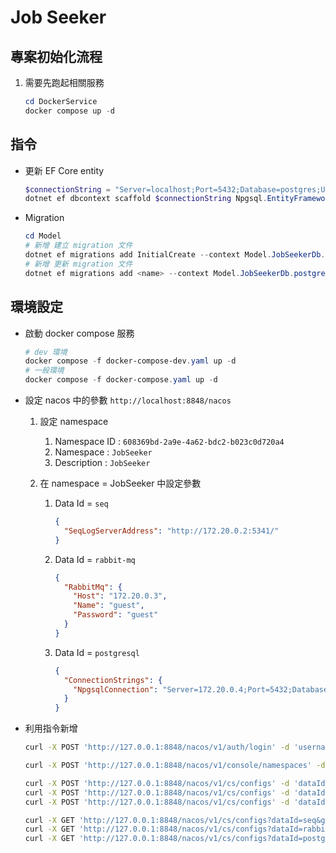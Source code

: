 # Job Seeker

## 專案初始化流程

1. 需要先跑起相關服務

   ```ps1
   cd DockerService
   docker compose up -d
   ```

## 指令

- 更新 EF Core entity

  ```ps1
  $connectionString = "Server=localhost;Port=5432;Database=postgres;User Id=jobseeker;Password=jobseeker"
  dotnet ef dbcontext scaffold $connectionString Npgsql.EntityFrameworkCore.PostgreSQL -o ./JobSeekerDb --force
  ```

- Migration

  ```ps1
  cd Model
  # 新增 建立 migration 文件
  dotnet ef migrations add InitialCreate --context Model.JobSeekerDb.postgresContext
  # 新增 更新 migration 文件
  dotnet ef migrations add <name> --context Model.JobSeekerDb.postgresContext
  ```

## 環境設定

- 啟動 docker compose 服務

  ```ps1
  # dev 環境
  docker compose -f docker-compose-dev.yaml up -d
  # 一般環境
  docker compose -f docker-compose.yaml up -d
  ```

- 設定 nacos 中的參數 `http://localhost:8848/nacos`

  1. 設定 namespace

     1. Namespace ID : `608369bd-2a9e-4a62-bdc2-b023c0d720a4`
     1. Namespace : `JobSeeker`
     1. Description : `JobSeeker`

  1. 在 namespace = JobSeeker 中設定參數

     1. Data Id = `seq`

        ```json
        {
          "SeqLogServerAddress": "http://172.20.0.2:5341/"
        }
        ```

     1. Data Id = `rabbit-mq`

        ```json
        {
          "RabbitMq": {
            "Host": "172.20.0.3",
            "Name": "guest",
            "Password": "guest"
          }
        }
        ```

     1. Data Id = `postgresql`

        ```json
        {
          "ConnectionStrings": {
            "NpgsqlConnection": "Server=172.20.0.4;Port=5432;Database=postgres;User Id=jobseeker;Password=jobseeker"
          }
        }
        ```

- 利用指令新增

  ```bash
  curl -X POST 'http://127.0.0.1:8848/nacos/v1/auth/login' -d 'username=nacos&password=nacos'

  curl -X POST 'http://127.0.0.1:8848/nacos/v1/console/namespaces' -d 'customNamespaceId=608369bd-2a9e-4a62-bdc2-b023c0d720a4&namespaceName=JobSeeker&namespaceDesc=JobSeeker&accessToken='

  curl -X POST 'http://127.0.0.1:8848/nacos/v1/cs/configs' -d 'dataId=seq&group=DEFAULT_GROUP&tenant=608369bd-2a9e-4a62-bdc2-b023c0d720a4&content={"SeqLogServerAddress":"http://172.20.0.2:5341/"}&accessToken='
  curl -X POST 'http://127.0.0.1:8848/nacos/v1/cs/configs' -d 'dataId=rabbit-mq&group=DEFAULT_GROUP&tenant=608369bd-2a9e-4a62-bdc2-b023c0d720a4&content={"RabbitMq":{"Host":"172.20.0.3","Name":"guest","Password":"guest"}}&accessToken='
  curl -X POST 'http://127.0.0.1:8848/nacos/v1/cs/configs' -d 'dataId=postgresql&group=DEFAULT_GROUP&tenant=608369bd-2a9e-4a62-bdc2-b023c0d720a4&content={"ConnectionStrings":{"NpgsqlConnection":"Server=172.20.0.4;Port=5432;Database=postgres;User Id=jobseeker;Password=jobseeker"}}&accessToken='

  curl -X GET 'http://127.0.0.1:8848/nacos/v1/cs/configs?dataId=seq&group=DEFAULT_GROUP&tenant=608369bd-2a9e-4a62-bdc2-b023c0d720a4&accessToken='
  curl -X GET 'http://127.0.0.1:8848/nacos/v1/cs/configs?dataId=rabbit-mq&group=DEFAULT_GROUP&tenant=608369bd-2a9e-4a62-bdc2-b023c0d720a4&accessToken='
  curl -X GET 'http://127.0.0.1:8848/nacos/v1/cs/configs?dataId=postgresql&group=DEFAULT_GROUP&tenant=608369bd-2a9e-4a62-bdc2-b023c0d720a4&accessToken='

  ```
